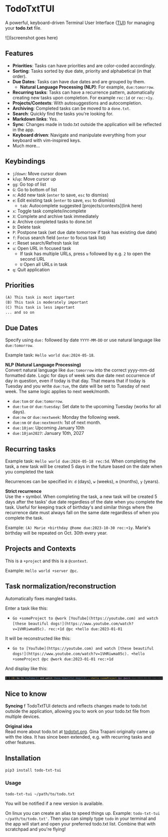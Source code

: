 # TodoTxtTUI

A powerful, keyboard-driven Terminal User Interface ([TUI](https://en.wikipedia.org/wiki/Text-based_user_interface)) for managing your **todo.txt** file.

![](screenshot goes here)

## Features

- **Priorities**: Tasks can have priorities and are color-coded accordingly.
- **Sorting**: Tasks sorted by due date, priority and alphabetical (in that order).
- **Due Dates**: Tasks can have due dates and are grouped by them.
    - **Natural Language Processing (NLP)**: For example, `due:tomorrow`.
- **Recurring tasks**: Tasks can have a recurrence pattern, automatically creating new tasks upon completion. For example `rec:1d` or `rec:+1y`.
- **Projects/Contexts**: With autosuggestions and autocompletion.
- **Archiving**: Completed tasks can be moved to a `done.txt`.
- **Search**: Quickly find the tasks you're looking for.
- **Markdown links**: Yes.
- **Sync**: Changes made in todo.txt outside the application will be reflected in the app.
- **Keyboard driven**: Navigate and manipulate everything from your keyboard with vim-inspired keys.
- Much more...

## Keybindings

- `j`/`down`: Move cursor down
- `k`/`up`: Move cursor up
- `gg`: Go top of list
- `G`: Go to bottom of list
- `n`: Add new task (`enter` to save, `esc` to dismiss)
- `e`: Edit existing task (`enter` to save, `esc` to dismiss)
  - `tab`: Autocomplete suggested [projects/contexts](link here)
- `x`: Toggle task complete/incomplete
- `X`: Complete and archive task immediately
- `A`: Archive completed tasks to done.txt
- `D`: Delete task
- `P`: Postpone task (set due date tomorrow if task has existing due date)
- `f`: Focus search field (`enter` to focus task list)
- `r`: Reset search/Refresh task list
- `u`: Open URL in focused task
    - If task has multiple URLs, press `u` followed by e.g. `2` to open the second URL
    - `U` Open all URLs in task
- `q`: Quit application

## Priorities

```
(A) This task is most important
(B) This task is moderately important
(C) This task is less important
... and so on
```

## Due Dates

Specify using `due:` followed by date `YYYY-MM-DD` or use natural language like `due:tomorrow`.

Example task: `Hello world due:2024-05-18`.

**NLP (Natural Language Processing)**  
Convert natural language like `due:tomorrow` into the correct yyyy-mm-dd formatted date. Logic for days of week sets due date next occurrence of day in question, even if today is that day. That means that if today is Tuesday and you write `due:tue`, the date will be set to Tuesday of next week. The same logic applies to next week/month.

* `due:tom` or `due:tomorrow`.
* `due:tue` or `due:tuesday`: Set date to the upcoming Tuesday (works for all days).
* `due:nw` or `due:nextweek`: Monday the following week.
* `due:nm` or `due:nextmonth`: 1st of next month.
* `due:10jan`: Upcoming January 10th
* `due:10jan2027`: January 10th, 2027

## Recurring tasks

Example task: `Hello world due:2024-05-18 rec:5d`. When completing the task, a new task will be created 5 days in the future based on the date when you completed the task

Recurrences can be specified in: `d` (days), `w` (weeks), `m` (months), `y` (years).

**Strict recurrence**  
Use the `+` symbol. When completing the task, a new task will be created 5 days after the tasks' due date regardless of the date when you complete the task. Useful for keeping track of birthday's and similar things where the recurrence date must always fall on the same date regardless of when you complete the task.

Example: `(A) Marie +birthday @home due:2023-10-30 rec:+1y`. Marie's birthday will be repeated on Oct. 30th every year.

## Projects and Contexts

This is a `+project` and this is a `@context`.

Example: `Hello world +server @pc`.

## Task normalization/reconstruction

Automatically fixes mangled tasks. 

Enter a task like this:
  * `Go +someProject to @work [YouTube](https://youtube.com) and watch [these beautiful dogs!](https://www.youtube.com/watch?v=1VHRiwma05c). rec:+1d @pc +hello due:2023-01-01`

It will be reconstructed like this:

  * `Go to [YouTube](https://youtube.com) and watch [these beautiful dogs!](https://www.youtube.com/watch?v=1VHRiwma05c). +hello +someProject @pc @work due:2023-01-01 rec:+1d`

And display like this:

![Reconstructed task](reconstructed-task.png)


## Nice to know

**Syncing**  f
TodoTxtTUI detects and reflects changes made to todo.txt outside the application, allowing you to work on your todo.txt file from multiple devices.

**Original idea**  
Read more about todo.txt at [todotxt.org](http://todotxt.org/). Gina Trapani originally came up with the idea. It has since been extended, e.g. with recurring tasks and other features.


## Installation

```
pip3 install todo-txt-tui
```

### Usage

```
todo-txt-tui ~/path/to/todo.txt
```

You will be notified if a new version is available.

On linux you can create an alias to speed things up. Example: `todo-txt-tui ~/path/to/todo.txt'`. Then you can simply type `todo` in your terminal and the app will start and open your preferred todo.txt list. Combine that with scratchpad and you're flying!